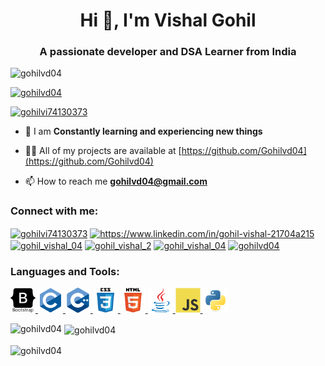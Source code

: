 <h1 align="center">Hi 👋, I'm Vishal Gohil</h1>
<h3 align="center">A passionate developer and DSA Learner from India</h3>

<p align="left"> <img src="https://komarev.com/ghpvc/?username=gohilvd04&label=Profile%20views&color=0e75b6&style=flat" alt="gohilvd04" /> </p>

<p align="left"> <a href="https://github.com/ryo-ma/github-profile-trophy"><img src="https://github-profile-trophy.vercel.app/?username=gohilvd04" alt="gohilvd04" /></a> </p>

<p align="left"> <a href="https://twitter.com/gohilvi74130373" target="blank"><img src="https://img.shields.io/twitter/follow/gohilvi74130373?logo=twitter&style=for-the-badge" alt="gohilvi74130373" /></a> </p>

- 🌱 I am **Constantly learning and experiencing new things**

- 👨‍💻 All of my projects are available at [https://github.com/Gohilvd04](https://github.com/Gohilvd04)

- 📫 How to reach me **gohilvd04@gmail.com**

<h3 align="left">Connect with me:</h3>
<p align="left">
<a href="https://twitter.com/gohilvi74130373" target="blank"><img align="center" src="https://raw.githubusercontent.com/rahuldkjain/github-profile-readme-generator/master/src/images/icons/Social/twitter.svg" alt="gohilvi74130373" height="30" width="40" /></a>
<a href="https://linkedin.com/in/https://www.linkedin.com/in/gohil-vishal-21704a215" target="blank"><img align="center" src="https://raw.githubusercontent.com/rahuldkjain/github-profile-readme-generator/master/src/images/icons/Social/linked-in-alt.svg" alt="https://www.linkedin.com/in/gohil-vishal-21704a215" height="30" width="40" /></a>
<a href="https://instagram.com/gohil_vishal_04" target="blank"><img align="center" src="https://raw.githubusercontent.com/rahuldkjain/github-profile-readme-generator/master/src/images/icons/Social/instagram.svg" alt="gohil_vishal_04" height="30" width="40" /></a>
<a href="https://www.codechef.com/users/gohil_vishal_2" target="blank"><img align="center" src="https://cdn.jsdelivr.net/npm/simple-icons@3.1.0/icons/codechef.svg" alt="gohil_vishal_2" height="30" width="40" /></a>
<a href="https://www.leetcode.com/gohil_vishal_04" target="blank"><img align="center" src="https://raw.githubusercontent.com/rahuldkjain/github-profile-readme-generator/master/src/images/icons/Social/leet-code.svg" alt="gohil_vishal_04" height="30" width="40" /></a>
<a href="https://auth.geeksforgeeks.org/user/gohilvd04" target="blank"><img align="center" src="https://raw.githubusercontent.com/rahuldkjain/github-profile-readme-generator/master/src/images/icons/Social/geeks-for-geeks.svg" alt="gohilvd04" height="30" width="40" /></a>
</p>

<h3 align="left">Languages and Tools:</h3>
<p align="left"> <a href="https://getbootstrap.com" target="_blank" rel="noreferrer"> <img src="https://raw.githubusercontent.com/devicons/devicon/master/icons/bootstrap/bootstrap-plain-wordmark.svg" alt="bootstrap" width="40" height="40"/> </a> <a href="https://www.cprogramming.com/" target="_blank" rel="noreferrer"> <img src="https://raw.githubusercontent.com/devicons/devicon/master/icons/c/c-original.svg" alt="c" width="40" height="40"/> </a> <a href="https://www.w3schools.com/cpp/" target="_blank" rel="noreferrer"> <img src="https://raw.githubusercontent.com/devicons/devicon/master/icons/cplusplus/cplusplus-original.svg" alt="cplusplus" width="40" height="40"/> </a> <a href="https://www.w3schools.com/css/" target="_blank" rel="noreferrer"> <img src="https://raw.githubusercontent.com/devicons/devicon/master/icons/css3/css3-original-wordmark.svg" alt="css3" width="40" height="40"/> </a> <a href="https://www.w3.org/html/" target="_blank" rel="noreferrer"> <img src="https://raw.githubusercontent.com/devicons/devicon/master/icons/html5/html5-original-wordmark.svg" alt="html5" width="40" height="40"/> </a> <a href="https://www.java.com" target="_blank" rel="noreferrer"> <img src="https://raw.githubusercontent.com/devicons/devicon/master/icons/java/java-original.svg" alt="java" width="40" height="40"/> </a> <a href="https://developer.mozilla.org/en-US/docs/Web/JavaScript" target="_blank" rel="noreferrer"> <img src="https://raw.githubusercontent.com/devicons/devicon/master/icons/javascript/javascript-original.svg" alt="javascript" width="40" height="40"/> </a> <a href="https://www.python.org" target="_blank" rel="noreferrer"> <img src="https://raw.githubusercontent.com/devicons/devicon/master/icons/python/python-original.svg" alt="python" width="40" height="40"/> </a> </p>

<p><img align="left" src="https://github-readme-stats.vercel.app/api/top-langs?username=gohilvd04&show_icons=true&locale=en&layout=compact" alt="gohilvd04" /></p>

<p>&nbsp;<img align="center" src="https://github-readme-stats.vercel.app/api?username=gohilvd04&show_icons=true&locale=en" alt="gohilvd04" /></p>

<p><img align="center" src="https://github-readme-streak-stats.herokuapp.com/?user=gohilvd04&" alt="gohilvd04" /></p>


<!--
**Gohilvd04/Gohilvd04** is a ✨ _special_ ✨ repository because its `README.md` (this file) appears on your GitHub profile.

Here are some ideas to get you started:

- 🔭 I’m currently working on ...
- 🌱 I’m currently learning ...
- 👯 I’m looking to collaborate on ...
- 🤔 I’m looking for help with ...
- 💬 Ask me about ...
- 📫 How to reach me: ...
- 😄 Pronouns: ...
- ⚡ Fun fact: ...
-->
